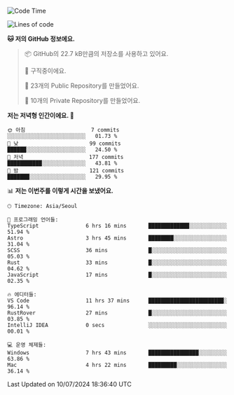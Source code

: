   <!--START_SECTION:waka-->
![Code Time](http://img.shields.io/badge/Code%20Time-726%20hrs%2054%20mins-blue)

![Lines of code](https://img.shields.io/badge/%EC%A0%80%EB%8A%94%20%EC%97%AC%ED%83%9C%EA%B9%8C%EC%A7%80%20-365.7%20thousand%20%EC%A4%84%EC%9D%98%20%EC%BD%94%EB%93%9C%EB%A5%BC%20%EC%9E%91%EC%84%B1%ED%96%88%EC%96%B4%EC%9A%94.-blue)

**🐱 저의 GitHub 정보에요.** 

> 📦 GitHub의 22.7 kB만큼의 저장소를 사용하고 있어요. 
 > 
> 💼 구직중이에요.
 > 
> 📜 23개의 Public Repository를 만들었어요. 
 > 
> 🔑 10개의 Private Repository를 만들었어요. 
 > 
**저는 저녁형 인간이에요. 🦉** 

```text
🌞 아침                     7 commits           ░░░░░░░░░░░░░░░░░░░░░░░░░   01.73 % 
🌆 낮　                     99 commits          ██████░░░░░░░░░░░░░░░░░░░   24.50 % 
🌃 저녁                     177 commits         ███████████░░░░░░░░░░░░░░   43.81 % 
🌙 밤　                     121 commits         ███████░░░░░░░░░░░░░░░░░░   29.95 % 
```


📊 **저는 이번주를 이렇게 시간을 보냈어요.** 

```text
🕑︎ Timezone: Asia/Seoul

💬 프로그래밍 언어들: 
TypeScript               6 hrs 16 mins       █████████████░░░░░░░░░░░░   51.94 % 
Astro                    3 hrs 45 mins       ████████░░░░░░░░░░░░░░░░░   31.04 % 
SCSS                     36 mins             █░░░░░░░░░░░░░░░░░░░░░░░░   05.03 % 
Rust                     33 mins             █░░░░░░░░░░░░░░░░░░░░░░░░   04.62 % 
JavaScript               17 mins             █░░░░░░░░░░░░░░░░░░░░░░░░   02.35 % 

🔥 에디터들: 
VS Code                  11 hrs 37 mins      ████████████████████████░   96.14 % 
RustRover                27 mins             █░░░░░░░░░░░░░░░░░░░░░░░░   03.85 % 
IntelliJ IDEA            0 secs              ░░░░░░░░░░░░░░░░░░░░░░░░░   00.01 % 

💻 운영 체제들: 
Windows                  7 hrs 43 mins       ████████████████░░░░░░░░░   63.86 % 
Mac                      4 hrs 22 mins       █████████░░░░░░░░░░░░░░░░   36.14 % 
```


 Last Updated on 10/07/2024 18:36:40 UTC
<!--END_SECTION:waka-->
